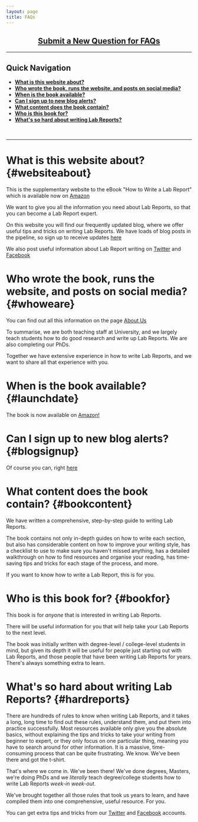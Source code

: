 ```yaml
---
layout: page
title: FAQs
---
```


<h2 style="text-align: center;"><a title="Click to submit a new FAQ" href="https://labreport.org/new-FAQ/">Submit a New Question for FAQs</a></h2>

---
## Quick Navigation
- **[What is this website about?](#websiteabout)** 
- **[Who wrote the book, runs the website, and posts on social media?](#whoweare)** 
- **[When is the book available?](#launchdate)** 
- **[Can I sign up to new blog alerts?](#blogsignup)** 
- **[What content does the book contain?](#bookcontent)**
- **[Who is this book for?](#bookfor)**
- **[What's so hard about writing Lab Reports?](#hardreports)**
<br>

---

# What is this website about? {#websiteabout} 
This is the supplementary website to the eBook "How to Write a Lab Report" which is available now on [Amazon](https://www.amazon.co.uk/dp/B07QJD7TJR/ref=cm_sw_em_r_mt_dp_U_AKCTCb6X7P882)

We want to give you all the information you need about Lab Reports, so that you can become a Lab Report expert.

On this website you will find our frequently updated blog, where we offer useful tips and tricks on writing Lab Reports. We have loads of blog posts in the pipeline, so sign up to receive updates [here](https://labreport.org/blog-subscribe/)

We also post useful information about Lab Report writing on [Twitter](https://twitter.com/_LabReport) and [Facebook](https://facebook.com/LabReport.Org)

# Who wrote the book, runs the website, and posts on social media? {#whoweare} 
You can find out all this information on the page [About Us](https://labreport.org/aboutus/)

To summarise, we are both teaching staff at University, and we largely teach students how to do good research and write up Lab Reports. We are also completing our PhDs.

Together we have extensive experience in how to write Lab Reports, and we want to share all that experience with you.

# When is the book available? {#launchdate}
The book is now available on [Amazon!](https://www.amazon.co.uk/dp/B07QJD7TJR/ref=cm_sw_em_r_mt_dp_U_AKCTCb6X7P882)  

# Can I sign up to new blog alerts? {#blogsignup}
Of course you can, right [here](https://labreport.org/blog-subscribe/)  

# What content does the book contain? {#bookcontent}
We have written a comprehensive, step-by-step guide to writing Lab Reports.

The book contains not only in-depth guides on how to write each section, but also has considerable content on how to improve your writing style, has a checklist to use to make sure you haven't missed anything, has a detailed walkthrough on how to find resources and organise your reading, has time-saving tips and tricks for each stage of the process, and more.

If you want to know how to write a Lab Report, this is for you.

# Who is this book for? {#bookfor}
This book is for _anyone_ that is interested in writing Lab Reports. 

There will be useful information for you that will help take your Lab Reports to the next level.

The book was initially written with degree-level / college-level students in mind, but given its depth it will be useful for people just starting out with Lab Reports, and those people that have been writing Lab Reports for years. There's always something extra to learn.

# What's so hard about writing Lab Reports? {#hardreports}
There are hundreds of rules to know when writing Lab Reports, and it takes a long, long time to find out these rules, understand them, and put them into practice successfully. Most resources available only give you the absolute basics, without explaining the tips and tricks to take your writing from beginner to expert, or they only focus on one particular thing, meaning you have to search around for other information. It is a massive, time-consuming process that can be quite frustrating. We know. We've been there and got the t-shirt.

That's where we come in. We've been there! We've done degrees, Masters, we're doing PhDs and we _literally_ teach degree/college students how to write Lab Reports _week-in week-out_.

We've brought together all those rules that took us years to learn, and have compiled them into one comprehensive, useful resource. For you.

You can get extra tips and tricks from our [Twitter](https://twitter.com/_LabReport) and [Facebook](https://facebook.com/LabReport.Org) accounts.

